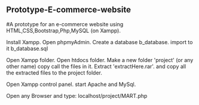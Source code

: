 ## Prototype-E-commerce-website
#A prototype for an e-commerce website using HTML,CSS,Bootstrap,Php,MySQL (on Xampp).

Install Xampp.
Open phpmyAdmin. Create a database b_database. import to it b_database.sql

Open Xampp folder. Open htdocs folder. Make a new folder 'project' (or any other name)
copy call the files in it. Extract 'extractHere.rar'. and copy all the extracted files to the project folder.

Open Xampp control panel. start Apache and MySql.

Open any Browser and type: localhost/project/MART.php
